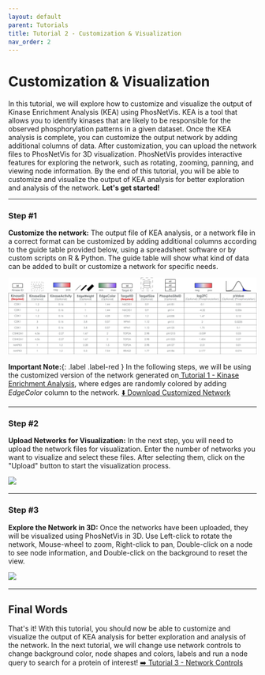 ```yaml
---
layout: default
parent: Tutorials
title: Tutorial 2 - Customization & Visualization
nav_order: 2
---
```


# Customization & Visualization

In this tutorial, we will explore how to customize and visualize the output of Kinase Enrichment Analysis (KEA) using PhosNetVis. KEA is a tool that allows you to identify kinases that are likely to be responsible for the observed phosphorylation patterns in a given dataset. Once the KEA analysis is complete, you can customize the output network by adding additional columns of data. After customization, you can upload the network files to PhosNetVis for 3D visualization. PhosNetVis provides interactive features for exploring the network, such as rotating, zooming, panning, and viewing node information. By the end of this tutorial, you will be able to customize and visualize the output of KEA analysis for better exploration and analysis of the network. **Let's get started!**

***

### Step #1

**Customize the network:** The output file of KEA analysis, or a network file in a correct format can be customized by adding additional columns according to the guide table provided below, using a spreadsheet software or by custom scripts on R & Python. The guide table will show what kind of data can be added to built or customize a network for specific needs.

![](../../assets/images/vis-tutorial/guide-table.png)

**Important Note:**{: .label .label-red } In the following steps, we will be using the customized version of the network generated on<a href="/docs/tutorials/KEA.html"> Tutorial 1 - Kinase Enrichment Analysis</a>, where edges are randomly colored by adding *EdgeColor* column to the network. <a href="../../assets/tutorial-datasets/customized-network.csv" download="customized-network.csv"> ⬇️ Download Customized Network</a>

***

### Step #2

**Upload Networks for Visualization:** In the next step, you will need to upload the network files for visualization. Enter the number of networks you want to visualize and select these files. After selecting them, click on the "Upload" button to start the visualization process.

![](../../assets/images/vis-tutorial/vis-step2.gif)

***

### Step #3

**Explore the Network in 3D:** Once the networks have been uploaded, they will be visualized using PhosNetVis in 3D. Use Left-click to rotate the network, Mouse-wheel to zoom, Right-click to pan, Double-click on a node to see node information, and Double-click on the background to reset the view.

![](../../assets/images/vis-tutorial/vis-step3.gif)

***
## Final Words

That's it! With this tutorial, you should now be able to customize and visualize the output of KEA analysis for better exploration and analysis of the network. In the next tutorial, we will change use network controls to change background color, node shapes and colors, labels and run a node query to search for a protein of interest!  <a href=""> ➡️ Tutorial 3 - Network Controls</a>


